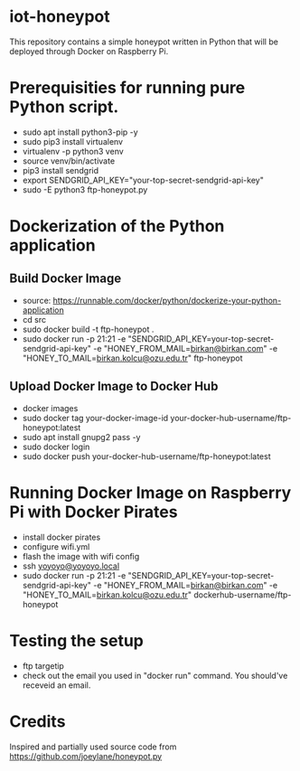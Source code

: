 # iot-honeypot
This repository contains a simple honeypot written in Python that will be deployed through Docker on Raspberry Pi.

# Prerequisities for running pure Python script.
- sudo apt install python3-pip -y
- sudo pip3 install virtualenv
- virtualenv -p python3 venv
- source venv/bin/activate
- pip3 install sendgrid
- export SENDGRID_API_KEY="your-top-secret-sendgrid-api-key"
- sudo -E python3 ftp-honeypot.py

# Dockerization of the Python application
## Build Docker Image
- source: https://runnable.com/docker/python/dockerize-your-python-application
- cd src
- sudo docker build -t ftp-honeypot .
- sudo docker run -p 21:21 -e "SENDGRID_API_KEY=your-top-secret-sendgrid-api-key" -e "HONEY_FROM_MAIL=birkan@birkan.com" -e "HONEY_TO_MAIL=birkan.kolcu@ozu.edu.tr" ftp-honeypot

## Upload Docker Image to Docker Hub
- docker images
- sudo docker tag your-docker-image-id your-docker-hub-username/ftp-honeypot:latest
- sudo apt install gnupg2 pass -y
- sudo docker login
- sudo docker push your-docker-hub-username/ftp-honeypot:latest

# Running Docker Image on Raspberry Pi with Docker Pirates
- install docker pirates
- configure wifi.yml
- flash the image with wifi config
- ssh yoyoyo@yoyoyo.local
- sudo docker run -p 21:21 -e "SENDGRID_API_KEY=your-top-secret-sendgrid-api-key" -e "HONEY_FROM_MAIL=birkan@birkan.com" -e "HONEY_TO_MAIL=birkan.kolcu@ozu.edu.tr" dockerhub-username/ftp-honeypot

# Testing the setup
- ftp targetip
- check out the email you used in "docker run" command. You should've receveid an email.

# Credits
Inspired and partially used source code from https://github.com/joeylane/honeypot.py